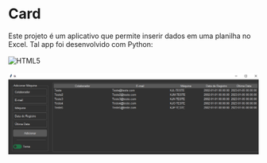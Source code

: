 # Card

Este projeto é um aplicativo que permite inserir dados em uma planilha no Excel. Tal app foi desenvolvido com Python:
<div style="display: inline_block" >
    <img align="center" alt="HTML5" src="https://img.shields.io/badge/Python-4B0082?style=for-the-badge&logo=python&logoColor=white" />
</div>
<br>

<img src="\Screenshot_2.png">
